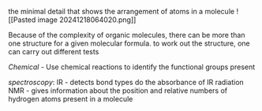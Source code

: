 the minimal detail that shows the arrangement of atoms in a molecule
![[Pasted image 20241218064020.png]]

Because of the complexity of organic molecules, there can be more than one structure for a given molecular formula. to work out the structure, one can carry out different tests

*Chemical* - Use chemical reactions to identify the functional groups present

*spectroscopy*:
IR - detects bond types do the absorbance of IR radiation
NMR - gives information about the position and relative numbers of hydrogen atoms present in a molecule